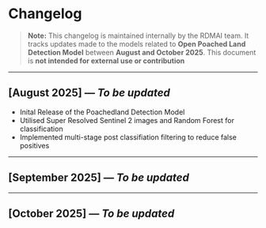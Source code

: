 # Changelog

> **Note:** This changelog is maintained internally by the RDMAI team. It tracks updates made to the models related to **Open Poached Land Detection Model** between **August and October 2025**. This document is **not intended for external use or contribution**

---

## [August 2025] — *To be updated*

- Inital Release of the Poachedland Detection Model
- Utilised Super Resolved Sentinel 2 images and Random Forest for classification
- Implemented multi-stage post classifiation filtering to reduce false positives
---

## [September 2025] — *To be updated*

---

## [October 2025] — *To be updated*

